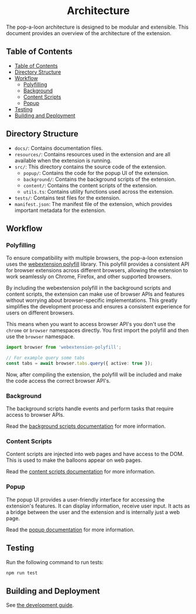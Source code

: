 <h1 align="center">Architecture</h1>

The pop-a-loon architecture is designed to be modular and extensible. This document provides an overview of the architecture of the extension.

## Table of Contents

<!-- markdownlint-disable link-fragments -->

- [Table of Contents](#table-of-contents)
- [Directory Structure](#directory-structure)
- [Workflow](#workflow)
  - [Polyfilling](#polyfilling)
  - [Background](#background)
  - [Content Scripts](#content-scripts)
  - [Popup](#popup)
- [Testing](#testing)
- [Building and Deployment](#building-and-deployment)

<!-- markdownlint-enable link-fragments -->

## Directory Structure

- `docs/`: Contains documentation files.
- `resources/`: Contains resources used in the extension and are all available when the extension is running.
- `src/`: This directory contains the source code of the extension.
  - `popup/`: Contains the code for the popup UI of the extension.
  - `background/`: Contains the background scripts of the extension.
  - `content/`: Contains the content scripts of the extension.
  - `utils.ts`: Contains utility functions used across the extension.
- `tests/`: Contains test files for the extension.
- `manifest.json`: The manifest file of the extension, which provides important metadata for the extension.

## Workflow

### Polyfilling

To ensure compatibility with multiple browsers, the pop-a-loon extension uses the [webextension polyfill](https://github.com/mozilla/webextension-polyfill) library. This polyfill provides a consistent API for browser extensions across different browsers, allowing the extension to work seamlessly on Chrome, Firefox, and other supported browsers.

By including the webextension polyfill in the background scripts and content scripts, the extension can make use of browser APIs and features without worrying about browser-specific implementations. This greatly simplifies the development process and ensures a consistent experience for users on different browsers.

This means when you want to access browser API's you don't use the `chrome` or `browser` namespaces directly. You first import the polyfill and then use the `browser` namespace.

```ts
import browser from 'webextension-polyfill';

// For example query some tabs
const tabs = await browser.tabs.query({ active: true });
```

Now, after compiling the extension, the polyfill will be included and make the code access the correct browser API's.

### Background

The background scripts handle events and perform tasks that require access to browser APIs.

Read the [background scripts documentation](./architecture/background.md) for more information.

### Content Scripts

Content scripts are injected into web pages and have access to the DOM. This is used to make the balloons appear on web pages.

Read the [content scripts documentation](./architecture/content-scripts.md) for more information.

### Popup

The popup UI provides a user-friendly interface for accessing the extension's features. It can display information, receive user input. It acts as a bridge between the user and the extension and is internally just a web page.

Read the [popup documentation](./architecture/popup.md) for more information.

## Testing

Run the following command to run tests:

```bash
npm run test
```

## Building and Deployment

See [the development guide](./README.md#development).

